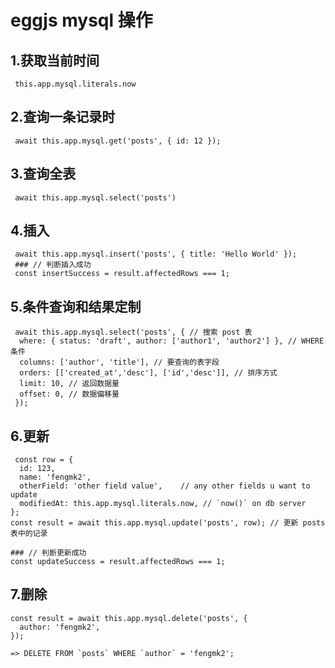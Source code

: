 # eggjs mysql 操作

 ## 1.获取当前时间
 
     this.app.mysql.literals.now
 
 ## 2.查询一条记录时 
 
     await this.app.mysql.get('posts', { id: 12 });
 
 ## 3.查询全表
 
     await this.app.mysql.select('posts')
 
 ## 4.插入  
 
     await this.app.mysql.insert('posts', { title: 'Hello World' });
     ### // 判断插入成功
     const insertSuccess = result.affectedRows === 1;
 
 ## 5.条件查询和结果定制 
 
	 await this.app.mysql.select('posts', { // 搜索 post 表
	  where: { status: 'draft', author: ['author1', 'author2'] }, // WHERE 条件
	  columns: ['author', 'title'], // 要查询的表字段
	  orders: [['created_at','desc'], ['id','desc']], // 排序方式
	  limit: 10, // 返回数据量
	  offset: 0, // 数据偏移量
	 });
 
 ## 6.更新 
 
	 const row = {
	  id: 123,
	  name: 'fengmk2',
	  otherField: 'other field value',    // any other fields u want to update
	  modifiedAt: this.app.mysql.literals.now, // `now()` on db server
	};
	const result = await this.app.mysql.update('posts', row); // 更新 posts 表中的记录
	
	### // 判断更新成功
	const updateSuccess = result.affectedRows === 1;


 ## 7.删除
 
	const result = await this.app.mysql.delete('posts', {
	  author: 'fengmk2',
	});

	=> DELETE FROM `posts` WHERE `author` = 'fengmk2';
 
 